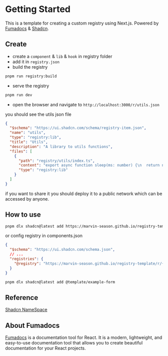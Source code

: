 # Getting Started

This is a template for creating a custom registry using Next.js. Powered by [Fumadocs](https://fumadocs.dev) & [Shadcn](https://ui.shadcn.com).

## Create

- create a `component` & `lib` & `hook` in registry folder
- add it in `registry.json`
- build the registry

```sh
pnpm run registry:build
```

- serve the registry

```sh
pnpm run dev
```

- open the browser and navigate to `http://localhost:3000/r/utils.json`

you should see the utils json file

```json
{
  "$schema": "https://ui.shadcn.com/schema/registry-item.json",
  "name": "utils",
  "type": "registry:lib",
  "title": "Utils",
  "description": "A library to utils functions",
  "files": [
    {
      "path": "registry/utils/index.ts",
      "content": "export async function sleep(ms: number) {\n  return new Promise((resolve) => setTimeout(resolve, ms));\n}",
      "type": "registry:lib"
    }
  ]
}
```

if you want to share it you should deploy it to a public network which can be accessed by anyone.

## How to use

```sh
pnpm dlx shadcn@latest add https://marvin-season.github.io/registry-template/r/example-form.json
```

or config registry in components.json

```json
{
  "$schema": "https://ui.shadcn.com/schema.json",
  // ...
  "registries": {
    "@registry": "https://marvin-season.github.io/registry-template/r/{name}.json"
  }
}
```

```sh
pnpm dlx shadcn@latest add @template/example-form
```

## Reference

[Shadcn NameSpace](https://ui.shadcn.com/docs/registry/namespace#configuration)

## About Fumadocs

[Fumadocs](https://fumadocs.dev) is a documentation tool for React. It is a modern, lightweight, and easy-to-use documentation tool that allows you to create beautiful documentation for your React projects.
